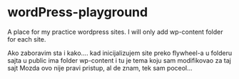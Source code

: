 # wordPress-playground
A place for my practice wordpress sites.
I will only add wp-content folder for each site.

Ako zaboravim sta i kako....
kad inicijalizujem site preko flywheel-a u folderu sajta u public ima folder wp-content i tu je tema koju sam modifikovao za taj sajt
Mozda ovo nije pravi pristup, al de znam, tek sam poceol...
